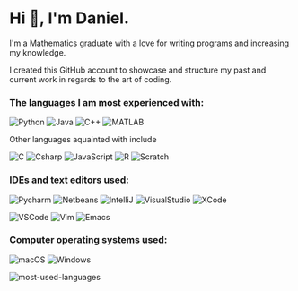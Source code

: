 # Hi :wave:, I'm Daniel.
  
I'm a Mathematics graduate with a love for writing programs and increasing my knowledge.

I created this GitHub account to showcase and structure my past and current work in regards to the art of coding.

### The languages I am most experienced with:

![Python](https://img.shields.io/badge/Python-FFD43B?style=for-the-badge&logo=python&logoColor=blue")
![Java](https://img.shields.io/badge/java-%23ED8B00.svg?style=for-the-badge&logo=java&logoColor=white)
![C++](https://img.shields.io/badge/C%2B%2B-00599C?style=for-the-badge&logo=c%2B%2B&logoColor=white)
![MATLAB](https://img.shields.io/badge/-MATLAB-blue?style=for-the-badge)

Other languages aquainted with include

![C](https://img.shields.io/badge/C-00599C?style=for-the-badge&logo=c&logoColor=white)
![Csharp](https://img.shields.io/badge/C%23-239120?style=for-the-badge&logo=c-sharp&logoColor=white)
![JavaScript](https://img.shields.io/badge/JavaScript-323330?style=for-the-badge&logo=javascript&logoColor=F7DF1E)
![R](https://img.shields.io/badge/R-276DC3?style=for-the-badge&logo=r&logoColor=white)
![Scratch](https://img.shields.io/badge/Scratch-4D97FF?style=for-the-badge&logo=Scratch&logoColor=white)

### IDEs and text editors used:

![Pycharm](https://img.shields.io/badge/PyCharm-000000.svg?&style=for-the-badge&logo=PyCharm&logoColor=white)
![Netbeans](https://img.shields.io/badge/apache%20netbeans-1B6AC6?style=for-the-badge&logo=apache%20netbeans%20IDE&logoColor=white)
![IntelliJ](https://img.shields.io/badge/IntelliJ_IDEA-000000.svg?style=for-the-badge&logo=intellij-idea&logoColor=white)
![VisualStudio](https://img.shields.io/badge/Visual_Studio-5C2D91?style=for-the-badge&logo=visual%20studio&logoColor=white)
![XCode](https://img.shields.io/badge/Xcode-007ACC?style=for-the-badge&logo=Xcode&logoColor=white)

![VSCode](https://img.shields.io/badge/VSCode-0078D4?style=for-the-badge&logo=visual%20studio%20code&logoColor=white)
![Vim](https://img.shields.io/badge/VIM-%2311AB00.svg?&style=for-the-badge&logo=vim&logoColor=white)
![Emacs](https://img.shields.io/badge/Emacs-%237F5AB6.svg?&style=for-the-badge&logo=gnu-emacs&logoColor=white)

### Computer operating systems used:

![macOS](https://img.shields.io/badge/mac%20os-000000?style=for-the-badge&logo=apple&logoColor=white)
![Windows](https://img.shields.io/badge/Windows-0078D6?style=for-the-badge&logo=windows&logoColor=white)

![most-used-languages](https://github-readme-stats.vercel.app/api/top-langs/?username=dodeleye99)
